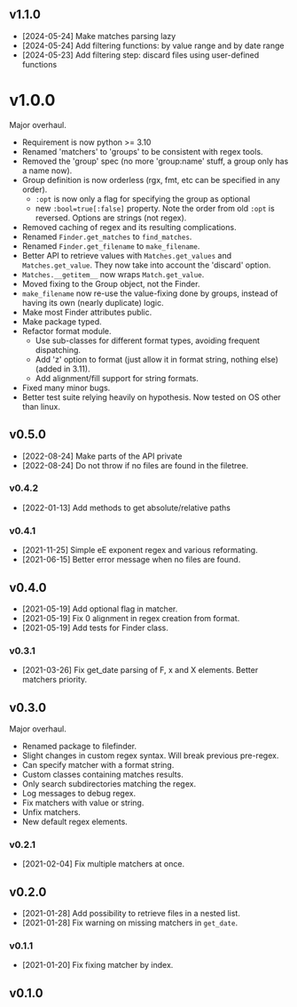
## v1.1.0

- [2024-05-24] Make matches parsing lazy
- [2024-05-24] Add filtering functions: by value range and by date range
- [2024-05-23] Add filtering step: discard files using user-defined functions

# v1.0.0

Major overhaul.
- Requirement is now python >= 3.10
- Renamed 'matchers' to 'groups' to be consistent with regex tools.
- Removed the 'group' spec (no more 'group:name' stuff, a group only has a name now).
- Group definition is now orderless (rgx, fmt, etc can be specified in any order).
  - `:opt` is now only a flag for specifying the group as optional
  - new `:bool=true[:false]` property. Note the order from old `:opt` is reversed. Options are strings (not regex).
- Removed caching of regex and its resulting complications.
- Renamed `Finder.get_matches` to `find_matches`.
- Renamed `Finder.get_filename` to `make_filename`.
- Better API to retrieve values with `Matches.get_values` and `Matches.get_value`.
  They now take into account the 'discard' option.
- `Matches.__getitem__` now wraps `Match.get_value`.
- Moved fixing to the Group object, not the Finder.
- `make_filename` now re-use the value-fixing done by groups, instead of having its own (nearly duplicate) logic.
- Make most Finder attributes public.
- Make package typed.
- Refactor format module.
  - Use sub-classes for different format types, avoiding frequent dispatching.
  - Add 'z' option to format (just allow it in format string, nothing else) (added in 3.11).
  - Add alignment/fill support for string formats.
- Fixed many minor bugs.
- Better test suite relying heavily on hypothesis. Now tested on OS other than linux.

## v0.5.0

- [2022-08-24] Make parts of the API private
- [2022-08-24] Do not throw if no files are found in the filetree.

### v0.4.2

- [2022-01-13] Add methods to get absolute/relative paths

### v0.4.1

- [2021-11-25] Simple eE exponent regex and various reformating.
- [2021-06-15] Better error message when no files are found.

## v0.4.0

- [2021-05-19] Add optional flag in matcher. 
- [2021-05-19] Fix 0 alignment in regex creation from format.
- [2021-05-19] Add tests for Finder class.

### v0.3.1

- [2021-03-26] Fix get_date parsing of F, x and X elements. Better matchers priority.

## v0.3.0

Major overhaul.
- Renamed package to filefinder.
- Slight changes in custom regex syntax. Will break previous pre-regex.
- Can specify matcher with a format string.
- Custom classes containing matches results.
- Only search subdirectories matching the regex.
- Log messages to debug regex.
- Fix matchers with value or string.
- Unfix matchers.
- New default regex elements.


### v0.2.1

- [2021-02-04] Fix multiple matchers at once.

## v0.2.0

- [2021-01-28] Add possibility to retrieve files in a nested list.
- [2021-01-28] Fix warning on missing matchers in `get_date`.

### v0.1.1

- [2021-01-20] Fix fixing matcher by index.

## v0.1.0


